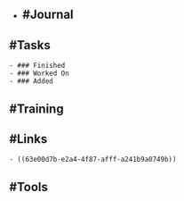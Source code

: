 - ## #Journal
## #Tasks
	- ### Finished
	- ### Worked On
	- ### Added
## #Training
## #Links
	- ((63e00d7b-e2a4-4f87-afff-a241b9a0749b))
## #Tools